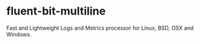 # fluent-bit-multiline
Fast and Lightweight Logs and Metrics processor for Linux, BSD, OSX and Windows.
